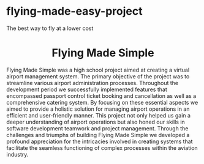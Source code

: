 # flying-made-easy-project
The best way to fly at a lower cost 
<h1 align="center" id="title">Flying Made Simple</h1>

<p id="description">Flying Made Simple was a high school project aimed at creating a virtual airport management system. The primary objective of the project was to streamline various airport administration processes. Throughout the development period we successfully implemented features that encompassed passport control ticket booking and cancellation as well as a comprehensive catering system. By focusing on these essential aspects we aimed to provide a holistic solution for managing airport operations in an efficient and user-friendly manner. This project not only helped us gain a deeper understanding of airport operations but also honed our skills in software development teamwork and project management. Through the challenges and triumphs of building Flying Made Simple we developed a profound appreciation for the intricacies involved in creating systems that facilitate the seamless functioning of complex processes within the aviation industry.</p>
